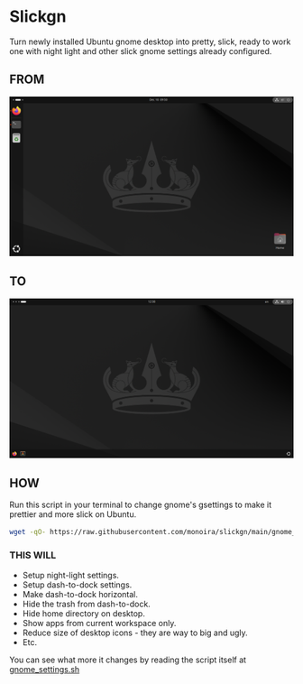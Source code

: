 # Slickgn

Turn newly installed Ubuntu gnome desktop into pretty, slick,
ready to work one with night light and other
slick gnome settings already configured.

## FROM

![before picture](./docs/from.png)

## TO

![after picture](./docs/to.png)

## HOW

Run this script in your terminal to change gnome's gsettings to make
it prettier and more slick on Ubuntu.

```bash
wget -qO- https://raw.githubusercontent.com/monoira/slickgn/main/gnome_settings.sh | bash
```

### THIS WILL

- Setup night-light settings.
- Setup dash-to-dock settings.
- Make dash-to-dock horizontal.
- Hide the trash from dash-to-dock.
- Hide home directory on desktop.
- Show apps from current workspace only.
- Reduce size of desktop icons - they are way to big and ugly.
- Etc.

You can see what more it changes by reading the script itself at
[gnome_settings.sh](./gnome_settings.sh)
